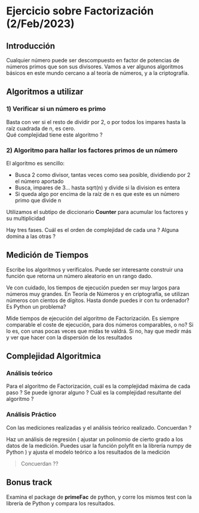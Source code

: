 # Ejercicio sobre Factorización (2/Feb/2023)
## Introducción
Cualquier número puede ser descompuesto en factor de potencias de números primos que son sus divisores. Vamos a ver algunos algoritmos básicos en este mundo cercano a al teoría de números, y a la criptografía.

## Algoritmos a utilizar
### 1) **Verificar si un número es primo**
Basta con ver si el resto de dividir por 2, o por todos los impares hasta la raíz cuadrada de n, es cero.  
Qué complejidad tiene este algoritmo ?

### 2) **Algoritmo para hallar los factores primos de un número**
El algoritmo es sencillo:

* Busca 2 como divisor, tantas veces como sea posible, dividiendo por 2 el número aportado
* Busca, impares de 3... hasta sqrt(n) y divide si la division es entera
* Si queda algo por encima de la raíz de n es que este es un número primo que divide  n

Utilizamos el subtipo de diccionario <strong>Counter</strong> para acumular los factores y su multiplicidad

Hay tres fases. Cuál es el orden de complejidad de cada una ? Alguna domina a las otras ?

## Medición de Tiempos
Escribe los algoritmos y verifícalos. Puede ser interesante construir una función que retorna un número aleatorio en un rango dado.

Ve con cuidado, los tiempos de ejecución pueden ser muy largos para números muy grandes. En Teoría de Números y en criptografía,  se utilizan números con cientos de dígitos. Hasta donde puedes ir con tu ordenador? Es Python un problema?

Mide tiempos de ejecución del algoritmo de Factorización. Es siempre comparable el coste de ejecución, para dos números comparables, o no? Si lo es, con unas pocas veces que midas te valdrá.  Si no, hay que medir más y ver que hacer con la dispersión de los resultados

## Complejidad Algoritmica
### Análisis teórico
Para el algoritmo  de Factorización, cuál es la complejidad máxima de cada paso ? Se puede ignorar alguno ? 
Cuál es la complejidad resultante del algoritmo ?

### Análisis Práctico
Con las mediciones  realizadas y el análisis teórico realizado. Concuerdan ? 

Haz un  análisis de regresión ( ajustar un polinomio de cierto grado a los datos de la medición. Puedes usar   la función polyfit en la librería numpy de Python ) y ajusta el modelo teórico a los resultados de la medición

>Concuerdan ??

## Bonus track
Examina el package de **primeFac** de python, y corre los mismos test con la librería de Python y compara los resultados.
